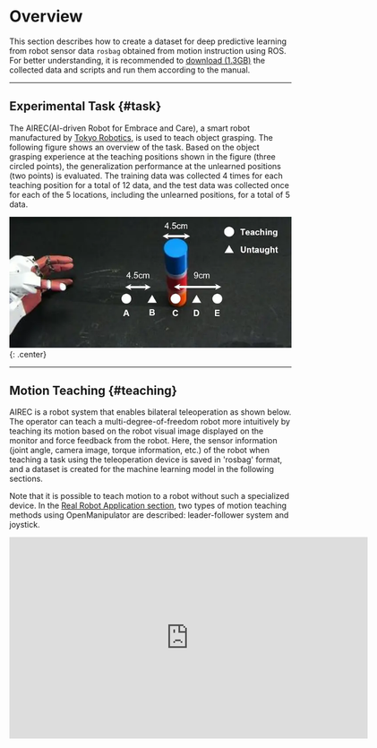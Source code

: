 # Overview

This section describes how to create a dataset for deep predictive learning from robot sensor data `rosbag` obtained from motion instruction using ROS.
For better understanding, it is recommended to [download (1.3GB)](https://dl.dropboxusercontent.com/s/90wkfttf9w0bz0t/rosbag.tar) the collected data and scripts and run them according to the manual.

<!-- ******************************** -->
----
## Experimental Task {#task}

The AIREC(AI-driven Robot for Embrace and Care), a smart robot manufactured by [Tokyo Robotics](https://robotics.tokyo/), is used to teach object grasping.
The following figure shows an overview of the task. Based on the object grasping experience at the teaching positions shown in the figure (three circled points), the generalization performance at the unlearned positions (two points) is evaluated.
The training data was collected 4 times for each teaching position for a total of 12 data, and the test data was collected once for each of the 5 locations, including the unlearned positions, for a total of 5 data.


![task_overview](img/teaching.webp){: .center}


<!-- ******************************** -->
----
## Motion Teaching {#teaching}
AIREC is a robot system that enables bilateral teleoperation as shown below. The operator can teach a multi-degree-of-freedom robot more intuitively by teaching its motion based on the robot visual image displayed on the monitor and force feedback from the robot. Here, the sensor information (joint angle, camera image, torque information, etc.) of the robot when teaching a task using the teleoperation device is saved in 'rosbag' format, and a dataset is created for the machine learning model in the following sections.

Note that it is possible to teach motion to a robot without such a specialized device.
In the [Real Robot Application section](./robot/overview), two types of motion teaching methods using OpenManipulator are described: leader-follower system and joystick.


<html lang="ja">
<head>
  <link rel="stylesheet" href="index.css">
</head>
<body>
  <div class="wrap">
    <iframe class="youtube" width="640" height="360" src="https://www.youtube.com/embed/ivksUcWIK4g" title="Bilateral teleoperation of a humanoid robot Dry-AIREC" frameborder="0" allow="accelerometer; autoplay; clipboard-write; encrypted-media; gyroscope; picture-in-picture" allowfullscreen></iframe>
  </div>
</body>
</html>


